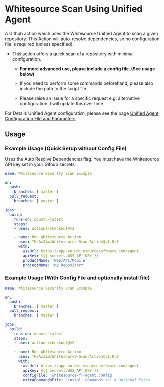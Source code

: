 # Whitesource Scan Using Unified Agent

A Github action which uses the Whitesource Unified Agent to scan a given repository. This Action will auto-resolve dependencies, so no configuration file is required (unless specified).

- This action offers a quick scan of a repository with minimal configuration.
    - **For more advanced use, please include a config file. (See usage below)**
    - If you need to perform some commands beforehand, please also include the path to the script file.

    - Please raise an issue for a specific request e.g. alternative configuration. I will update this over time.
    
For Details Unified Agent configuration, please see the page [Unified Agent Configuration File and Parameters](https://whitesource.atlassian.net/wiki/spaces/WD/pages/804814917/Unified+Agent+Configuration+File+and+Parameters)

## Usage

### Example Usage (Quick Setup without Config File)

Uses the Auto Resolve Dependencies flag.
You must have the Whitesource API key set in your Github secrets. 

```yaml
name: Whitesource Security Scan Example

on:
  push:
    branches: [ master ]
  pull_request:
    branches: [ master ]

jobs:
  build:
    runs-on: ubuntu-latest
    steps:
    - uses: actions/checkout@v2

    - name: Run Whitesource Action
      uses: TheAxZim/Whitesource-Scan-Action@v1.0.0
      with:
        wssUrl: https://app-eu.whitesourcesoftware.com/agent
        apiKey: ${{ secrets.WSS_API_KEY }}
        productName: 'Web/API/Mobile'
        projectName: 'My Repository'

```

### Example Usage (With Config File and optionally install file)

```yaml
name: Whitesource Security Scan Example

on:
  push:
    branches: [ master ]
  pull_request:
    branches: [ master ]

jobs:
  build:
    runs-on: ubuntu-latest
    steps:
    - uses: actions/checkout@v2

    - name: Run Whitesource Action
      uses: TheAxZim/Whitesource-Scan-Action@v1.0.0
      with:
        wssUrl: https://app-eu.whitesourcesoftware.com/agent
        apiKey: ${{ secrets.WSS_API_KEY }}
        configFile: 'whitesource-fs-agent.config'
        extraCommandsFile: 'install_commands.sh' # Optional Extra

```
